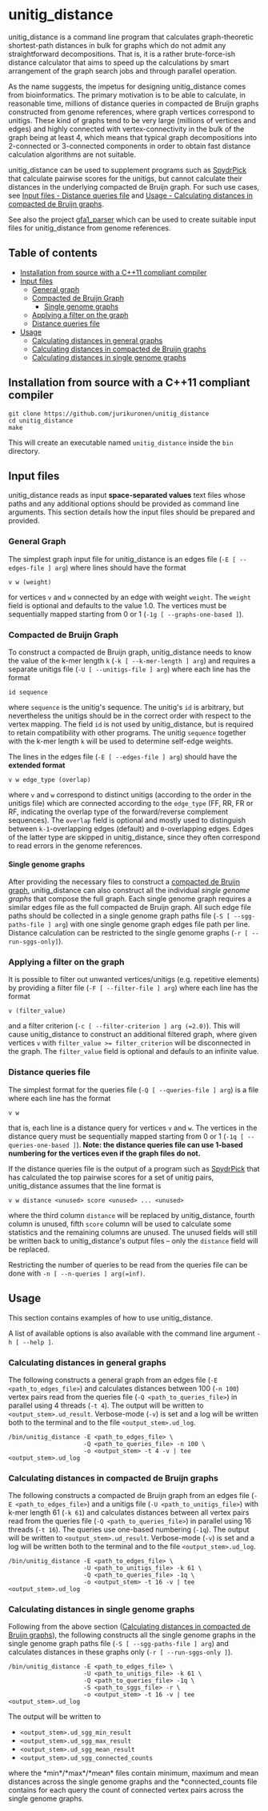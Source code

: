 # unitig_distance
unitig_distance is a command line program that calculates graph-theoretic shortest-path distances in bulk for graphs which do not admit any straightforward decompositions. That is, it is a rather brute-force-ish distance calculator that aims to speed up the calculations by smart arrangement of the graph search jobs and through parallel operation.

As the name suggests, the impetus for designing unitig_distance comes from bioinformatics. The primary motivation is to be able to calculate, in reasonable time, millions of distance queries in compacted de Bruijn graphs constructed from genome references, where graph vertices correspond to unitigs. These kind of graphs tend to be very large (millions of vertices and edges) and highly connected with vertex-connectivity in the bulk of the graph being at least 4, which means that typical graph decompositions into 2-connected or 3-connected components in order to obtain fast distance calculation algorithms are not suitable.

unitig_distance can be used to supplement programs such as [SpydrPick](https://github.com/santeripuranen/SpydrPick) that calculate pairwise scores for the unitigs, but cannot calculate their distances in the underlying compacted de Bruijn graph. For such use cases, see [Input files - Distance queries file](#distance-queries-file) and [Usage - Calculating distances in compacted de Bruijn graphs](#calculating-distances-in-compacted-de-bruijn-graphs).

See also the project [gfa1_parser](https://github.com/jurikuronen/gfa1_parser) which can be used to create suitable input files for unitig_distance from genome references.

## Table of contents

- [Installation from source with a C++11 compliant compiler](#installation-from-source-with-a-c11-compliant-compiler)
- [Input files](#input-files)
  - [General graph](#general-graph)
  - [Compacted de Bruijn Graph](#compacted-de-bruijn-graph)
    - [Single genome graphs](#single-genome-graphs)
  - [Applying a filter on the graph](#applying-a-filter-on-the-graph)
  - [Distance queries file](#distance-queries-file)
- [Usage](#usage)
  - [Calculating distances in general graphs](#calculating-distances-in-general-graphs)
  - [Calculating distances in compacted de Bruijn graphs](#calculating-distances-in-compacted-de-bruijn-graphs)
  - [Calculating distances in single genome graphs](#calculating-distances-in-single-genome-graphs)

## Installation from source with a C++11 compliant compiler
```
git clone https://github.com/jurikuronen/unitig_distance
cd unitig_distance
make
```
This will create an executable named `unitig_distance` inside the `bin` directory.

## Input files
unitig_distance reads as input **space-separated values** text files whose paths and any additional options should be provided as command line arguments. This section details how the input files should be prepared and provided.

### General Graph
The simplest graph input file for unitig_distance is an edges file (`-E [ --edges-file ] arg`) where lines should have the format
```
v w (weight)
```
for vertices `v` and `w` connected by an edge with weight `weight`. The `weight` field is optional and defaults to the value 1.0. The vertices must be sequentially mapped starting from 0 or 1 (`-1g [ --graphs-one-based ]`).

### Compacted de Bruijn Graph
To construct a compacted de Bruijn graph, unitig_distance needs to know the value of the k-mer length `k` (`-k [ --k-mer-length ] arg`) and requires a separate unitigs file (`-U [ --unitigs-file ] arg`) where each line has the format
```
id sequence
```
where `sequence` is the unitig's sequence. The unitig's `id` is arbitrary, but nevertheless the unitigs should be in the correct order with respect to the vertex mapping. The field `id` is not used by unitig_distance, but is required to retain compatibility with other programs. The unitig `sequence` together with the k-mer length `k` will be used to determine self-edge weights.

The lines in the edges file (`-E [ --edges-file ] arg`) should have the **extended format**
```
v w edge_type (overlap)
```
where `v` and `w` correspond to distinct unitigs (according to the order in the unitigs file) which are connected according to the `edge_type` (FF, RR, FR or RF, indicating the overlap type of the forward/reverse complement sequences). The `overlap` field is optional and mostly used to distinguish between `k-1`-overlapping edges (default) and `0`-overlapping edges. Edges of the latter type are skipped in unitig_distance, since they often correspond to read errors in the genome references.

#### Single genome graphs
After providing the necessary files to construct a [compacted de Bruijn graph](#compacted-de-bruijn-graph), unitig_distance can also construct all the individual *single genome graphs* that compose the full graph. Each single genome graph requires a similar edges file as the full compacted de Bruijn graph. All such edge file paths should be collected in a single genome graph paths file (`-S [ --sgg-paths-file ] arg`) with one single genome graph edges file path per line. Distance calculation can be restricted to the single genome graphs (`-r [ --run-sggs-only]`).

### Applying a filter on the graph
It is possible to filter out unwanted vertices/unitigs (e.g. repetitive elements) by providing a filter file (`-F [ --filter-file ] arg`) where each line has the format
```
v (filter_value)
```
and a filter criterion (`-c [ --filter-criterion ] arg (=2.0)`). This will cause unitig_distance to construct an additional filtered graph, where given vertices `v` with `filter_value >= filter_criterion` will be disconnected in the graph. The `filter_value` field is optional and defauls to an infinite value.

### Distance queries file
The simplest format for the queries file (`-Q [ --queries-file ] arg`) is a file where each line has the format
```
v w
```
that is, each line is a distance query for vertices `v` and `w`. The vertices in the distance query must be sequentially mapped starting from 0 or 1 (`-1q [ --queries-one-based ]`). **Note: the distance queries file can use 1-based numbering for the vertices even if the graph files do not.**

If the distance queries file is the output of a program such as [SpydrPick](https://github.com/santeripuranen/SpydrPick) that has calculated the top pairwise scores for a set of unitig pairs, unitig_distance assumes that the line format is
```
v w distance <unused> score <unused> ... <unused>
```
where the third column `distance` will be replaced by unitig_distance, fourth column is unused, fifth `score` column will be used to calculate some statistics and the remaining columns are unused. The unused fields will still be written back to unitig_distance's output files &ndash; only the `distance` field will be replaced.

Restricting the number of queries to be read from the queries file can be done with `-n [ --n-queries ] arg(=inf)`.

## Usage
This section contains examples of how to use unitig_distance. 

A list of available options is also available with the command line argument `-h [ --help ]`.

### Calculating distances in general graphs
The following constructs a general graph from an edges file (`-E <path_to_edges_file>`) and calculates distances between 100 (`-n 100`) vertex pairs read from the queries file (`-Q <path_to_queries_file>`) in parallel using 4 threads (`-t 4`). The output will be written to `<output_stem>.ud_result`. Verbose-mode (`-v`) is set and a log will be written both to the terminal and to the file `<output_stem>.ud_log`.
```
/bin/unitig_distance -E <path_to_edges_file> \
                     -Q <path_to_queries_file> -n 100 \
                     -o <output_stem> -t 4 -v | tee <output_stem>.ud_log
```

### Calculating distances in compacted de Bruijn graphs
The following constructs a compacted de Bruijn graph from an edges file (`-E <path_to_edges_file>`) and a unitigs file (`-U <path_to_unitigs_file>`) with k-mer length 61 (`-k 61`) and calculates distances between all vertex pairs read from the queries file (`-Q <path_to_queries_file>`) in parallel using 16 threads (`-t 16`). The queries use one-based numbering (`-1q`). The output will be written to `<output_stem>.ud_result`. Verbose-mode (`-v`) is set and a log will be written both to the terminal and to the file `<output_stem>.ud_log`.
```
/bin/unitig_distance -E <path_to_edges_file> \
                     -U <path_to_unitigs_file> -k 61 \
                     -Q <path_to_queries_file> -1q \
                     -o <output_stem> -t 16 -v | tee <output_stem>.ud_log
```

### Calculating distances in single genome graphs
Following from the above section ([Calculating distances in compacted de Bruijn graphs](#calculating-distances-in-compacted-de-bruijn-graphs)), the following constructs all the single genome graphs in the single genome graph paths file (`-S [ --sgg-paths-file ] arg`) and calculates distances in these graphs only (`-r [ --run-sggs-only ]`).
```
/bin/unitig_distance -E <path_to_edges_file> \
                     -U <path_to_unitigs_file> -k 61 \
                     -Q <path_to_queries_file> -1q \
                     -S <path_to_sggs_file> -r \
                     -o <output_stem> -t 16 -v | tee <output_stem>.ud_log
```
The output will be written to
- `<output_stem>.ud_sgg_min_result`
- `<output_stem>.ud_sgg_max_result`
- `<output_stem>.ud_sgg_mean_result`
- `<output_stem>.ud_sgg_connected_counts`

where the \*min\*/\*max\*/\*mean\* files contain minimum, maximum and mean distances across the single genome graphs and the \*connected_counts file contains for each query the count of connected vertex pairs across the single genome graphs.
